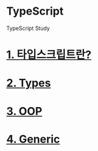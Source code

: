 # TypeScript
TypeScript Study

# [1. 타입스크립트란?]()

# [2. Types](https://github.com/mbsmbs/typescript/blob/main/Types/Types.md)

# [3. OOP](https://github.com/mbsmbs/typescript/blob/main/OOP/OOP.md)

# [4. Generic](https://github.com/mbsmbs/typescript/blob/main/Generic/Generic.md)
